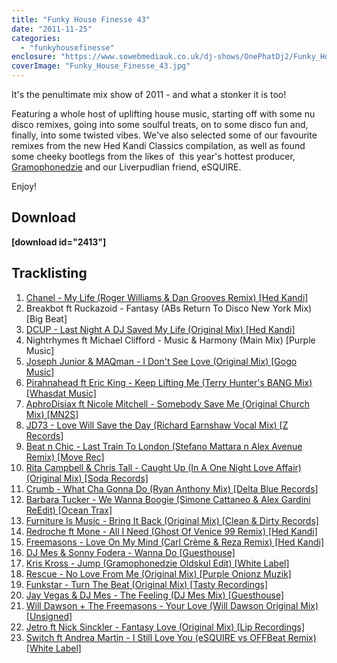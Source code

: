 ```yaml
---
title: "Funky House Finesse 43"
date: "2011-11-25"
categories: 
  - "funkyhousefinesse"
enclosure: "https://www.sowebmediauk.co.uk/dj-shows/OnePhatDj2/Funky_House_Finesse_43_Nov_2011_128.mp3 audio/mpeg "
coverImage: "Funky_House_Finesse_43.jpg"
---
```


It's the penultimate mix show of 2011 - and what a stonker it is too!

Featuring a whole host of uplifting house music, starting off with some nu disco remixes, going into some soulful treats, on to some disco fun and, finally, into some twisted vibes. We've also selected some of our favourite remixes from the new Hed Kandi Classics compilation, as well as found some cheeky bootlegs from the likes of  this year's hottest producer, [Gramophonedzie](https://www.gramophonedzie.com/) and our Liverpudlian friend, eSQUIRE.

Enjoy!

## Download

**\[download id="2413"\]**

## Tracklisting

1. [Chanel - My Life (Roger Williams & Dan Grooves Remix) \[Hed Kandi\]](https://clk.tradedoubler.com/click?p=23708&a=1254950&url=http%3A%2F%2Fitunes.apple.com%2Fgb%2Falbum%2Fmy-life-roger-williams-dan%2Fid437516466%3Fi%3D437516487%26uo%3D4%26partnerId%3D2003)
2. Breakbot ft Ruckazoid - Fantasy (ABs Return To Disco New York Mix) \[Big Beat\]
3. [DCUP - Last Night A DJ Saved My Life (Original Mix) \[Hed Kandi\]](https://clk.tradedoubler.com/click?p=23708&a=1254950&url=http%3A%2F%2Fitunes.apple.com%2Fgb%2Falbum%2Flast-night-dj-saved-my-life%2Fid478417911%3Fi%3D478418758%26uo%3D4%26partnerId%3D2003)
4. Nightrhymes ft Michael Clifford - Music & Harmony (Main Mix) \[Purple Music\]
5. [Joseph Junior & MAQman - I Don't See Love (Original Mix) \[Gogo Music\]](https://www.traxsource.com/index.php?act=show&fc=tpage&cr=titles&cv=116077)
6. [Pirahnahead ft Eric King - Keep Lifting Me (Terry Hunter's BANG Mix) \[Whasdat Music\]](https://www.traxsource.com/index.php?act=show&fc=tpage&cr=titles&cv=118369)
7. [AphroDisiax ft Nicole Mitchell - Somebody Save Me (Original Church Mix) \[MN2S\]](https://www.traxsource.com/index.php?act=show&fc=tpage&cr=titles&cv=118100)
8. [JD73 - Love Will Save the Day (Richard Earnshaw Vocal Mix) \[Z Records\]](https://clk.tradedoubler.com/click?p=23708&a=1254950&url=http%3A%2F%2Fitunes.apple.com%2Fgb%2Falbum%2Flove-will-save-the-day-richard%2Fid479301817%3Fi%3D479301819%26uo%3D4%26partnerId%3D2003)
9. [Beat n Chic - Last Train To London (Stefano Mattara n Alex Avenue Remix) \[Move Rec\]](https://www.beatport.com/release/last-train-to-london/835826)
10. [Rita Campbell & Chris Tall - Caught Up (In A One Night Love Affair) (Original Mix) \[Soda Records\]](https://www.traxsource.com/index.php?act=show&fc=tpage&cr=titles&cv=117253)
11. [Crumb - What Cha Gonna Do (Ryan Anthony Mix) \[Delta Blue Records\]](https://clk.tradedoubler.com/click?p=23708&a=1254950&url=http%3A%2F%2Fitunes.apple.com%2Fgb%2Falbum%2Fwhat-cha-gonna-do-ryan-anthony%2Fid467821294%3Fi%3D467821308%26uo%3D4%26partnerId%3D2003)
12. [Barbara Tucker - We Wanna Boogie (Simone Cattaneo & Alex Gardini ReEdit) \[Ocean Trax\]](https://www.trackitdown.net/genre/house/track/3749203.html)
13. [Furniture Is Music - Bring It Back (Original Mix) \[Clean & Dirty Records\]](https://clk.tradedoubler.com/click?p=23708&a=1254950&url=http%3A%2F%2Fitunes.apple.com%2Fgb%2Falbum%2Fbring-it-back-original-mix%2Fid473723768%3Fi%3D473723871%26uo%3D4%26partnerId%3D2003)
14. [Redroche ft Mone - All I Need (Ghost Of Venice 99 Remix) \[Hed Kandi\]](https://clk.tradedoubler.com/click?p=23708&a=1254950&url=http%3A%2F%2Fitunes.apple.com%2Fgb%2Falbum%2Fhed-kandi-classics-vol.-2%2Fid478417911%3Fuo%3D4%26partnerId%3D2003)
15. [Freemasons - Love On My Mind (Carl Crème & Reza Remix) \[Hed Kandi\]](https://clk.tradedoubler.com/click?p=23708&a=1254950&url=http%3A%2F%2Fitunes.apple.com%2Fgb%2Falbum%2Fhed-kandi-classics-vol.-2%2Fid478417911%3Fuo%3D4%26partnerId%3D2003)
16. [DJ Mes & Sonny Fodera - Wanna Do \[Guesthouse\]](https://clk.tradedoubler.com/click?p=23708&a=1254950&url=http%3A%2F%2Fitunes.apple.com%2Fgb%2Falbum%2Fwanna-do-original-mix-original%2Fid445650113%3Fi%3D445650131%26uo%3D4%26partnerId%3D2003)
17. [Kris Kross - Jump (Gramophonedzie Oldskul Edit) \[White Label\]](https://soundcloud.com/gramophonedzie/kris-kross-jump-gramo-oldskul)
18. [Rescue - No Love From Me (Original Mix) \[Purple Onionz Muzik\]](https://www.beatport.com/track/no-love-from-me-original-mix/2763305)
19. [Funkstar - Turn The Beat (Original Mix) \[Tasty Recordings\]](https://clk.tradedoubler.com/click?p=23708&a=1254950&url=http%3A%2F%2Fitunes.apple.com%2Fgb%2Falbum%2Fturn-the-beat-original-mix%2Fid473713866%3Fi%3D473713947%26uo%3D4%26partnerId%3D2003)
20. [Jay Vegas & DJ Mes - The Feeling (DJ Mes Mix) \[Guesthouse\]](https://www.beatport.com/track/the-feeling-jay-vegas-mix/3052796)
21. [Will Dawson + The Freemasons - Your Love (Will Dawson Original Mix) \[Unsigned\]](https://soundcloud.com/willdawson/will-dawson-freemasons-your-1)
22. [Jetro ft Nick Sinckler - Fantasy Love (Original Mix) \[Lip Recordings\]](https://www.beatport.com/track/fantasy-love-original-mix/3049592)
23. [Switch ft Andrea Martin - I Still Love You (eSQUIRE vs OFFBeat Remix) \[White Label\]](https://soundcloud.com/esquiremusic/switch-i-still-love-you)

